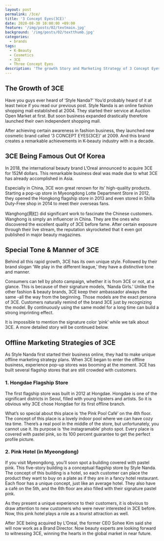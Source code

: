 ```yaml
---
layout: post
permalink: /3ce/
title: '3 Concept Eyes(3CE)'
date: 2020-08-30 10:00:00 +09:00
feature: '/img/posts/02/textmain.jpg'
background: '/img/posts/02/textthumb.jpg'
categories:
  - brands
tags:
  - K-Beauty
  - Cosmetics
  - 3CE
  - Three Concept Eyes
description: 'The growth Story and Marketing Strategy of 3 Concept Eyes(3CE)'
---
```



## The Growth of 3CE

Have you guys ever heard of ‘Style Nanda?’ You’d probably heard of it at least twice if you read our previous post. Style Nanda is an online fashion shopping mall established at 2004. They started their service at Auction Open Market at first. But soon business expanded drastically therefore launched their own independent shopping mall.

After achieving certain awareness in fashion business, they launched new cosmetic brand called ‘3 CONCEPT EYES(3CE)’ at 2009. And this brand creates a remarkable achievements in K-beauty industry with in a decade.

## 3CE Being Famous Out Of Korea

In 2018, the international beauty brand L’Oreal announced to acquire 3CE for 152M dollars. This remarkable business deal was made due to what 3CE has already accomplished in Asia.

Especially in China, 3CE won great renown for its’ high-quality products. Starting a pop-up store in Myeongdong Lotte Department Store in 2012, they opened the Hongkong flagship store in 2013 and even stored in Shilla Duty-Free shop in 2014 to meet their overseas fans.

Wanghong(网红) did significant work to fascinate the Chinese customers. Wanghong is simply an influencer in China. They are the ones who discovered the excellent quality of 3CE before fame. After certain exposure through their live stream, the reputation skyrocketed that it even got published in major beauty magazines.

## Special Tone & Manner of 3CE

Behind all this rapid growth, 3CE has its own unique style. Followed by their brand slogan ‘We play in the different league,’ they have a distinctive tone and manner.

Consumers can tell by photo campaign, whether it is from 3CE or not, at a glance. This is because of their signature models, ‘Nanda Girls.’ Unlike the other fashion & beauty brands, 3CE keep their ambassador always the same -all the way from the beginning. Those models are the exact persona of 3CE. Customers naturally remind of the brand 3CE just by recognizing the model. By continuously using the same model for a long time can build a strong imprinting effect.

It is impossible to mention the signature color ‘pink’ while we talk about 3CE. A more detailed story will be continued below.

## Offline Marketing Strategies of 3CE

As Style Nanda first started their business online, they had to make unique offline marketing strategy plans. When 3CE began to enter the offline business, experience pop-up stores was booming at the moment. 3CE has built several flagship stores that are still crowded with customers.

### 1. Hongdae Flagship Store
The first flagship store was built in 2012 at Hongdae. Hongdae is one of the significant districts in Seoul, filled with young hipsters and artists. So it is obvious why 3CE chose Hongdae for its first offline branch.

What’s so special about this place is ‘the Pink Pool Café’ on the 4th floor. The concept of this place is a lovely indoor pool where we can have cozy tea time. There’s a real pool in the middle of the store, but unfortunately, you cannot use it. Its purpose is ‘the instagramable’ photo spot. Every place is covered with pastel pink, so its 100 percent guarantee to get the perfect profile picture.

### 2. Pink Hotel (in Myeongdong)
If you visit Myeongdong, you’ll soon spot a building covered with pastel pink. This five-story building is a conceptual flagship store by Style Nanda. The concept of this building is a hotel, so each customer can place the product they want to buy on a plate as if they are in a fancy hotel restaurant. Each floor has a unique concept, just like an average hotel. They also have a café on the 5th, and the 6th floor are also filled with their signature pastel pink.

As they present a unique experience to their customers, it is obvious to draw attention to new customers who were never interested in 3CE before. Now, this pink hotel plays a role as a tourist attraction as well.


After 3CE being acquired by L’Oreal, the former CEO Sohee Kim said she will now work as a Brand Director. Now beauty experts are looking forward to witnessing 3CE, winning the hearts in the global market in near future.

